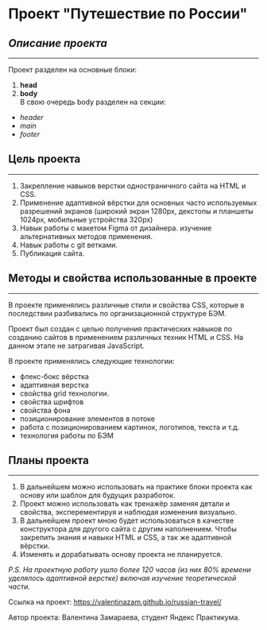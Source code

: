 # Проект "Путешествие по России"  
## *Описание проекта*
_____
Проект разделен на основные блоки:  
1. **head**
2. **body**  
В свою очередь body разделен на секции:
* *header*
* *main* 
* *footer* 

## Цель проекта
_____
1. Закрепление навыков верстки одностраничного сайта на HTML и CSS.
2. Применение адаптивной вёрстки для основных часто используемых разрешений экранов (широкий экран 1280px, декстопы и планшеты 1024px, мобильные устройства 320px)
3. Навык работы с макетом Figma от дизайнера. изучение альтернативных методов применения.
4. Навык работы с git ветками.
5. Публикация сайта.

## Методы и свойства использованные в проекте
_____

В проекте применялись различные стили и свойства CSS, которые в последствии разбивались по организационной структуре БЭМ. 

Проект был создан с целью получения практических навыков по созданию сайтов в применением различных техник HTML и CSS. На данном этапе не затрагивая JavaScript.

В проекте применялись следующие технологии:  
* флекс-бокс вёрстка
* адаптивная верстка 
* свойства grid технологии.
* свойства шрифтов
* свойства фона
* позиционирование элементов в потоке
* работа с позиционированием картинок, логотипов, текста и т.д.
* технология работы по БЭМ

## Планы проекта
_____

1. В дальнейшем можно использовать на практике блоки проекта как основу или шаблон для будущих разработок.
2. Проект можно использовать как тренажёр заменяя детали и свойства, эксперементируя и наблюдая изменения визуально. 
3. В дальнейшем проект мною будет использоваться в качестве конструктора для другого сайта с другим наполнением. Чтобы закрепить знания и навыки HTML и CSS, а так же адаптивной вёрстки.
4. Изменять и дорабатывать основу проекта не планируется.



*P.S. На проектную работу ушло более 120 часов (из них 80% времени уделялось адаптивной верстке) включая изучение теоретической части.*

Ссылка на проект: https://valentinazam.github.io/russian-travel/


Автор проекта: Валентина Замараева, студент Яндекс Практикума.

